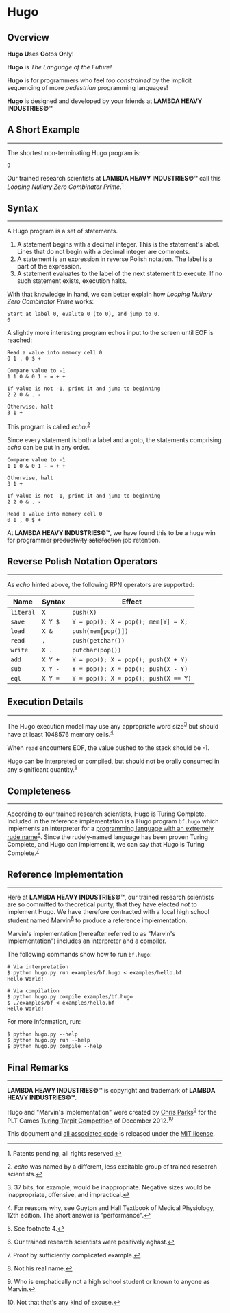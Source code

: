 # Hugo

## Overview

**Hugo** **U**ses **G**otos **O**nly!

**Hugo** is _The Language of the Future!_

**Hugo** is for programmers who feel _too constrained_ by the implicit sequencing of more _pedestrian_ programming languages!

**Hugo** is designed and developed by your friends at **LAMBDA HEAVY INDUSTRIES&copy;™**

## A Short Example
---
The shortest non-terminating Hugo program is:

    0

Our trained research scientists at **LAMBDA HEAVY INDUSTRIES&copy;™** call this _Looping Nullary Zero Combinator Prime_.<sup><a name="fnref1"></a>[1](#fn1)</sup>

## Syntax
---

A Hugo program is a set of statements.

1. A statement begins with a decimal integer. This is the statement's label. Lines that do not begin with a decimal integer are comments.
2. A statement is an expression in reverse Polish notation. The label is a part of the expression.
3. A statement evaluates to the label of the next statement to execute. If no such statement exists, execution halts.

With that knowledge in hand, we can better explain how _Looping Nullary Zero Combinator Prime_ works:

    Start at label 0, evalute 0 (to 0), and jump to 0.
    0

A slightly more interesting program echos input to the screen until EOF is reached:

    Read a value into memory cell 0
    0 1 , 0 $ +

    Compare value to -1
    1 1 0 & 0 1 - = + +

    If value is not -1, print it and jump to beginning
    2 2 0 & . -

    Otherwise, halt
    3 1 +

This program is called _echo_.<sup><a name="fnref2"></a>[2](#fn2)</sup>

Since every statement is both a label and a goto, the statements comprising _echo_ can be put in any order.

    Compare value to -1
    1 1 0 & 0 1 - = + +

    Otherwise, halt
    3 1 +

    If value is not -1, print it and jump to beginning
    2 2 0 & . -

    Read a value into memory cell 0
    0 1 , 0 $ +

At **LAMBDA HEAVY INDUSTRIES&copy;™**, we have found this to be a huge win for programmer ~~productivity~~ ~~satisfaction~~ job retention.

## Reverse Polish Notation Operators
---

As _echo_ hinted above, the following RPN operators are supported:

Name      | Syntax  | Effect
----------|---------|-------
`literal` | `X`     | `push(X)`
`save`    | `X Y $` | `Y = pop(); X = pop(); mem[Y] = X;`
`load`    | `X &`   | `push(mem[pop()])`
`read`    | `,`     | `push(getchar())`
`write`   | `X .`   | `putchar(pop())`
`add`     | `X Y +` | `Y = pop(); X = pop(); push(X + Y)`
`sub`     | `X Y -` | `Y = pop(); X = pop(); push(X - Y)`
`eql`     | `X Y =` | `Y = pop(); X = pop(); push(X == Y)`

## Execution Details
---

The Hugo execution model may use any appropriate word size<sup><a name="fnref3"></a>[3](#fn3)</sup> but should have at least 1048576 memory cells.<sup><a name="fnref4"></a>[4](#fn4)</sup>

When `read` encounters EOF, the value pushed to the stack should be -1.

Hugo can be interpreted or compiled, but should not be orally consumed in any significant quantity.<sup><a name="fnref5"></a>[5](#fn5)</sup>

## Completeness
---

According to our trained research scientists, Hugo is Turing Complete. Included in the reference implementation is a Hugo program `bf.hugo` which implements an interpreter for a [programming language with an extremely rude name](http://en.wikipedia.org/wiki/Brainfuck)<sup><a name="fnref6"></a>[6](#fn6)</sup>. Since the rudely-named language has been proven Turing Complete, and Hugo can implement it, we can say that Hugo is Turing Complete.<sup><a name="fnref7"></a>[7](#fn7)</sup>

## Reference Implementation
---

Here at **LAMBDA HEAVY INDUSTRIES&copy;™**, our trained research scientists are so committed to theoretical purity, that they have elected _not_ to implement Hugo. We have therefore contracted with a local high school student named Marvin<sup><a name="fnref8"></a>[8](#fn8)</sup> to produce a reference implementation.

Marvin's implementation (hereafter referred to as "Marvin's Implementation") includes an interpreter and a compiler.

The following commands show how to run `bf.hugo`:

    # Via interpretation
    $ python hugo.py run examples/bf.hugo < examples/hello.bf
    Hello World!

    # Via compilation
    $ python hugo.py compile examples/bf.hugo
    $ ./examples/bf < examples/hello.bf
    Hello World!

For more information, run:

    $ python hugo.py --help
    $ python hugo.py run --help
    $ python hugo.py compile --help

## Final Remarks
---

**LAMBDA HEAVY INDUSTRIES&copy;™** is copyright and trademark of **LAMBDA HEAVY INDUSTRIES&copy;™**.

Hugo and "Marvin's Implementation" were created by [Chris Parks](mailto:christopher.daniel.parks@gmail.com)<sup><a name="fnref9"></a>[9](#fn9)</sup> for the PLT Games [Turing Tarpit Competition](http://www.pltgames.com/competition/2012/12) of December 2012.<sup><a name="fnref10"></a>[10](#fn10)</sup>

This document and [all associated code](https://github.com/cdparks/hugo) is released under the [MIT license](http://opensource.org/licenses/MIT).

---

<a name="fn1"></a>1. Patents pending, all rights reserved.[&#8617;](#fnref1)

<a name="fn2"></a>2. _echo_ was named by a different, less excitable group of trained research scientists.[&#8617;](#fnref2)

<a name="fn3"></a>3. 37 bits, for example, would be inappropriate. Negative sizes would be inappropriate, offensive, and impractical.[&#8617;](#fnref3)

<a name="fn4"></a>4. For reasons why, see Guyton and Hall Textbook of Medical Physiology, 12th edition. The short answer is "performance".[&#8617;](#fnref4)

<a name="fn5"></a>5. See footnote 4.[&#8617;](#fnref5)

<a name="fn6"></a>6. Our trained research scientists were positively aghast.[&#8617;](#fnref6)

<a name="fn7"></a>7. Proof by sufficiently complicated example.[&#8617;](#fnref7)

<a name="fn8"></a>8. Not his real name.[&#8617;](#fnref8)

<a name="fn9"></a>9. Who is emphatically not a high school student or known to anyone as Marvin.[&#8617;](#fnref9)

<a name="fn10"></a>10. Not that that's any kind of excuse.[&#8617;](#fnref10)


